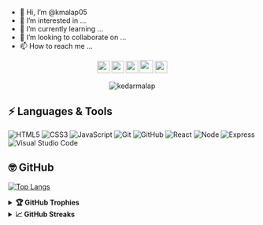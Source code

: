 - 👋 Hi, I’m @kmalap05
- 👀 I’m interested in ...
- 🌱 I’m currently learning ...
- 💞️ I’m looking to collaborate on ...
- 📫 How to reach me ...

<!---
kmalap05/kmalap05 is a ✨ special ✨ repository because its `README.md` (this file) appears on your GitHub profile.
You can click the Preview link to take a look at your changes.
--->


<p align="center">
  <a href="mailto:kedarmalap456@gmail.com" target="_blank"><img height="25" src = "https://img.shields.io/badge/gmail-c14438?&style=for-the-badge&logo=gmail&logoColor=white"></a>
  <a href="https://www.linkedin.com/in/kedarmalap/" target="_blank"><img height="25" src = "https://img.shields.io/badge/-LinkedIn-0e76a8?style=for-the-badge&logo=Linkedin&logoColor=white"></a>
<!--   <a href="https://kedarmalap.me" target="_blank"><img height="25" src = "https://img.shields.io/badge/Website-3b5998?style=for-the-badge&logo=google-chrome&logoColor=white"></a> -->
  <a href="https://twitter.com/" target="_blank"><img height="25" src = "https://img.shields.io/badge/-Twitter-00acee?style=for-the-badge&logo=Twitter&logoColor=white"></a>
  <a href="https://dev.to/kmalap05" target="_blank"><img height="27" src = "https://img.shields.io/badge/DEV.TO-%230A0A0A.svg?&style=for-the-badge&logo=dev.to&logoColor=white"></a>
  <a href="https://t.me/KedarMalap" target="_blank"><img height="25" src = "https://img.shields.io/badge/-Telegram-0088cc?style=for-the-badge&logo=Telegram&logoColor=white"></a>
</p>
<p align="center"> <img src="https://komarev.com/ghpvc/?username=kmalap05&label=Profile%20views&color=red&style=flat" alt="kedarmalap" /> </p>

## ⚡ Languages & Tools

![HTML5](https://img.shields.io/badge/-HTML5-E34F26?style=flat-square&logo=html5&logoColor=white)
![CSS3](https://img.shields.io/badge/-CSS3-1572B6?style=flat-square&logo=css3)
![JavaScript](https://img.shields.io/badge/-JavaScript-F7DF1E?style=flat-square&logo=javascript&logoColor=black)
![Git](https://img.shields.io/badge/-Git-black?style=flat-square&logo=git)
![GitHub](https://img.shields.io/badge/-GitHub-181717?style=flat-square&logo=github)
![React](https://img.shields.io/badge/-React-1572B6?style=flat-square&logo=react&logoColor=white)
![Node](https://img.shields.io/badge/-Node-0096FF?style=flat-square&logo=nodejs&logoColor=white)
![Express](https://img.shields.io/badge/-Express-E1C16E?style=flat-square&logo=express&logoColor=white)
![Visual Studio Code](https://img.shields.io/badge/-VSCode-007ACC?style=flat-square&logo=visual-studio-code&logoColor=white)

## 🤓 GitHub

[![Top Langs](https://github-readme-stats.vercel.app/api/top-langs/?username=kmalap05&layout=compact)](https://github.com/kmalap05/github-readme-stats)

<details>
  <summary><b>🏆 GitHub Trophies</b></summary>
  <br />
  <p align="center">
    <img src="https://github-profile-trophy.vercel.app/?username=kmalap05&row=1&column=6&margin-h=8&theme=darkhub&count_private=true&margin-w=15&no-frame=true" />
  </p>
</details>

<details>
  <summary><b>📈 GitHub Streaks</b></summary>
  <br />
  <p align="center">
    <img height="180em" src="https://github-readme-streak-stats.herokuapp.com/?user=kmalap05&theme=dark&hide_border=true&background=0D1117&stroke=0000&count_private=true&include_all_commits=true" />
    <img src="https://activity-graph.herokuapp.com/graph?username=kmalap05&count_private=true&hide_border=true&bg_color=0d1117&theme=github" />
  </p>
</details>
